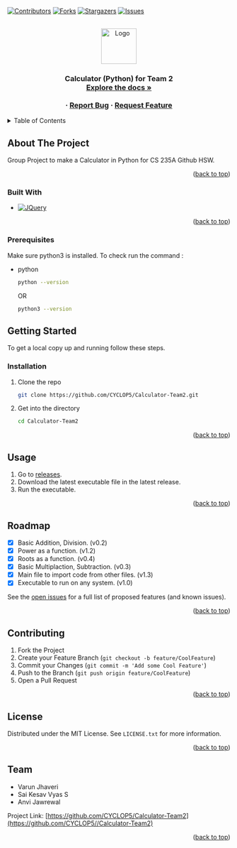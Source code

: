 
<a name="readme-top"></a>



[![Contributors][contributors-shield]][contributors-url]
[![Forks][forks-shield]][forks-url]
[![Stargazers][stars-shield]][stars-url]
[![Issues][issues-shield]][issues-url]





<!-- PROJECT LOGO -->
<br />
<div align="center">
  <a href="https://github.com/CYCLOP5/Calculator-Tean2">
    <img src="https://cdn2.iconfinder.com/data/icons/ios7-inspired-mac-icon-set/512/Calculator_512.png" alt="Logo" width="80" height="80">
  </a>

<h3 align="center"Calculator for Team 2</h3>

  <p align="center">
    Calculator (Python) for Team 2
    <br />
    <a href="https://github.com/CYCLOP5/Calculator-Team2"><strong>Explore the docs »</strong></a>
    <br />
    <br />
 <!--    <a href="https://github.com/CYCLOP5/Calculator-Team2">View Demo</a> -->
    ·
    <a href="https://github.com/CYCLOP5/Calculator-Team2/issues">Report Bug</a>
    ·
    <a href="https://github.com/CYCLOP5/Calculator-Team2/issues">Request Feature</a>
  </p>
</div>



<!-- TABLE OF CONTENTS -->
<details>
  <summary>Table of Contents</summary>
  <ol>
    <li>
      <a href="#about-the-project">About The Project</a>
      <ul>
        <li><a href="#built-with">Built With</a></li>
      </ul>
    </li>
    <li>
      <a href="#getting-started">Getting Started</a>
      <ul>
        <li><a href="#prerequisites">Prerequisites</a></li>
        <li><a href="#installation">Installation</a></li>
      </ul>
    </li>
    <li><a href="#usage">Usage</a></li>
    <li><a href="#roadmap">Roadmap</a></li>
    <li><a href="#contributing">Contributing</a></li>
    <li><a href="#license">License</a></li>
    <li><a href="#team">Team</a></li>
  </ol>
</details>



<!-- ABOUT THE PROJECT -->
## About The Project

Group Project to make a Calculator in Python for CS 235A Github HSW.

<p align="right">(<a href="#readme-top">back to top</a>)</p>



### Built With

<!--* [![Next][Next.js]][Next-url]
* [![React][React.js]][React-url]
* [![Vue][Vue.js]][Vue-url]
* [![Angular][Angular.io]][Angular-url]
* [![Svelte][Svelte.dev]][Svelte-url]
* [![Laravel][Laravel.com]][Laravel-url]
* [![Bootstrap][Bootstrap.com]][Bootstrap-url]-->
* [![JQuery][Python.com]][Python-url]

<p align="right">(<a href="#readme-top">back to top</a>)</p>



<!-- GETTING STARTED -->
### Prerequisites

 Make sure python3 is installed. To check run the command :
* python
  ```sh
  python --version
  ``` 
  OR 
  ```sh
  python3 --version
  ```
  
## Getting Started

To get a local copy up and running follow these steps.

### Installation

1. Clone the repo
   ```sh
   git clone https://github.com/CYCLOP5/Calculator-Team2.git
   ```
2. Get into the directory
    ```sh
    cd Calculator-Team2
   ```

<p align="right">(<a href="#readme-top">back to top</a>)</p>



<!-- USAGE EXAMPLES -->
## Usage

1. Go to [releases].
2. Download the latest executable file in the latest release.
3. Run the executable.

<p align="right">(<a href="#readme-top">back to top</a>)</p>



<!-- ROADMAP -->
## Roadmap

- [x] Basic Addition, Division. (v0.2)
- [x] Power as a function. (v1.2)
- [x] Roots as a function. (v0.4)
- [x] Basic Multiplaction, Subtraction. (v0.3)
- [x] Main file to import code from other files.  (v1.3)
- [x] Executable to run on any system. (v1.0)

See the [open issues](https://github.com/CYCLOP5/Calculator-Team2/issues) for a full list of proposed features (and known issues).

<p align="right">(<a href="#readme-top">back to top</a>)</p>



<!-- CONTRIBUTING -->
## Contributing


1. Fork the Project
2. Create your Feature Branch (`git checkout -b feature/CoolFeature`)
3. Commit your Changes (`git commit -m 'Add some Cool Feature'`)
4. Push to the Branch (`git push origin feature/CoolFeature`)
5. Open a Pull Request

<p align="right">(<a href="#readme-top">back to top</a>)</p>



<!-- LICENSE -->
## License

Distributed under the MIT License. See `LICENSE.txt` for more information.

<p align="right">(<a href="#readme-top">back to top</a>)</p>



<!-- Team -->
## Team

* Varun Jhaveri
* Sai Kesav Vyas S
* Anvi Jawrewal

Project Link: [https://github.com/CYCLOP5/Calculator-Team2](https://github.com/CYCLOP5//Calculator-Team2)

<p align="right">(<a href="#readme-top">back to top</a>)</p>






<!-- MARKDOWN LINKS & IMAGES -->
<!-- https://www.markdownguide.org/basic-syntax/#reference-style-links -->
[contributors-shield]: https://img.shields.io/github/contributors/CYCLOP5/Calculator-Team2.svg?style=for-the-badge
[contributors-url]: https://github.com/CYCLOP5/Calculator-Team2/graphs/contributors
[forks-shield]: https://img.shields.io/github/forks/CYCLOP5/Calculator-Team2.svg?style=for-the-badge
[forks-url]: https://github.com/CYCLOP5/Calculator-Team2/network/members
[stars-shield]: https://img.shields.io/github/stars/CYCLOP5/Calculator-Team2.svg?style=for-the-badge
[stars-url]: https://github.com/CYCLOP5/Calculator-Team2/stargazers
[issues-shield]: https://img.shields.io/github/issues/CYCLOP5/Calculator-Team2.svg?style=for-the-badge
[issues-url]: https://github.com/CYCLOP5/Calculator-Team2/issues
[license-shield]: https://img.shields.io/github/license/CYCLOP5/Calculator-Team2.svg?style=for-the-badge
[license-url]: https://github.com/CYCLOP5/Calculator-Team2/blob/master/LICENSE.txt
[product-screenshot]: images/screenshot.png
[Python.com]: https://www.python.org/static/img/python-logo.png
[Python-url]: https://www.python.org/
[releases]: https://github.com/CYCLOP5/Calculator-Team2/releases
